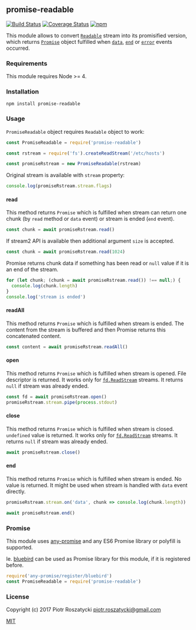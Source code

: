 ## promise-readable

[![Build Status](https://secure.travis-ci.org/dex4er/js-promise-readable.svg)](http://travis-ci.org/dex4er/js-promise-readable) [![Coverage Status](https://coveralls.io/repos/github/dex4er/js-promise-readable/badge.svg)](https://coveralls.io/github/dex4er/js-promise-readable) [![npm](https://img.shields.io/npm/v/promise-readable.svg)](https://www.npmjs.com/package/promise-readable)

This module allows to convert
[`Readable`](https://nodejs.org/api/stream.html#stream_class_stream_readable)
stream into its promisified version, which returns [`Promise`](https://developer.mozilla.org/en-US/docs/Web/JavaScript/Reference/Global_Objects/Promise)
object fulfilled when
[`data`](https://nodejs.org/api/stream.html#stream_event_data),
[`end`](https://nodejs.org/api/stream.html#stream_event_end) or
[`error`](https://nodejs.org/api/stream.html#stream_event_error_1) events
occurred.

### Requirements

This module requires Node >= 4.

### Installation

```shell
npm install promise-readable
```

### Usage

`PromiseReadable` object requires `Readable` object to work:

```js
const PromiseReadable = require('promise-readable')

const rstream = require('fs').createReadStream('/etc/hosts')

const promiseRstream = new PromiseReadable(rstream)
```

Original stream is available with `stream` property:

```js
console.log(promiseRstream.stream.flags)
```

#### read

This method returns `Promise` which is fulfilled when stream can return one
chunk (by `read` method or `data` event) or stream is ended (`end` event).

```js
const chunk = await promiseRstream.read()
```

If stream2 API is available then additional argument `size` is accepted.

```js
const chunk = await promiseRstream.read(1024)
```

Promise returns chunk data if something has been read or `null` value if it is
an end of the stream.

```js
for (let chunk; (chunk = await promiseRstream.read()) !== null;) {
  console.log(chunk.length)
}
console.log('stream is ended')
```

#### readAll

This method returns `Promise` which is fulfilled when stream is ended. The
content from the stream is buffered and then Promise returns this concatenated
content.

```js
const content = await promiseRstream.readAll()
```

#### open

This method returns `Promise` which is fulfilled when stream is opened. File
descriptor is returned. It works only for
[`fd.ReadStream`](https://nodejs.org/api/fs.html#fs_class_fs_readstream)
streams. It returns `null` if stream was already ended.

```js
const fd = await promiseRstream.open()
promiseRstream.stream.pipe(process.stdout)
```

#### close

This method returns `Promise` which is fulfilled when stream is closed.
`undefined` value is returned. It works only for
[`fd.ReadStream`](https://nodejs.org/api/fs.html#fs_class_fs_readstream)
streams. It returns `null` if stream was already ended.

```js
await promiseRstream.close()
```

#### end

This method returns `Promise` which is fulfilled when stream is ended. No value
is returned. It might be used when stream is handled with `data` event directly.

```js
promiseRstream.stream.on('data', chunk => console.log(chunk.length))

await promiseRstream.end()
```

### Promise

This module uses [any-promise](https://www.npmjs.com/package/any-promise) and
any ES6 Promise library or polyfill is supported.

Ie. [bluebird](https://www.npmjs.com/package/bluebird) can be used as Promise
library for this module, if it is registered before.

```js
require('any-promise/register/bluebird')
const PromiseReadable = require('promise-readable')
```

### License

Copyright (c) 2017 Piotr Roszatycki <piotr.roszatycki@gmail.com>

[MIT](https://opensource.org/licenses/MIT)
